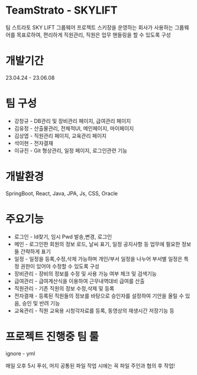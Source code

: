 # TeamStrato - SKYLIFT
팀 스트라토 SKY LIFT 그룹웨어 프로젝트
스키장을 운영하는 회사가 사용하는 그룹웨어를 목표로하여,
편리하게 직원관리, 직원은 업무 핸들링을 할 수 있도록 구성

# 개발기간
23.04.24 - 23.06.08

# 팀 구성
- 강창규 - DB관리 및 장비관리 페이지, 급여관리 페이지
- 김유정 - 산출물관리, 전체적UI, 메인페이지, 마이페이지
- 김상엽 - 직원관리 페이지, 교육관리 페이지
- 석이현 - 전자결재
- 이규진 - Git 형상관리, 일정 페이지, 로그인관련 기능

# 개발환경
SpringBoot, React, Java, JPA,
Js, CSS, Oracle

# 주요기능
- 로그인 - Id찾기, 임시 Pwd 발송,변경, 로그인
- 메인 - 로그인한 회원의 정보 로드, 날씨 표기, 일정 공지사항 등 업무에 필요한 정보들 간략하게 표기
- 일정 - 일정을 등록,수정,삭제 가능하며 개인/부서 일정을 나누어 부서별 일정은 특정 권한이 있어야 수정할 수 있도록 구성
- 장비관리 - 장비의 정보를 수정 및 사용 가능 여부 체크 및 검색기능
- 급여관리 - 급여계산식을 이용하여 근무내역대비 급여를 산출
- 직원관리 - 기존 직원의 정보 수정,삭제 및 등록
- 전자결재 - 등록된 직원들의 정보를 바탕으로 승인자를 설정하여 기안을 올릴 수 있음, 승인 및 반려 기능
- 교육관리 - 직원 교육용 시청각자료를 등록, 동영상의 재생시간 저장기능 등




# 프로젝트 진행중 팀 룰
ignore -
yml

매일 오후 5시 푸쉬, 머지
공통된 파일 작업 시에는 꼭 파일 주인과 협의 후 작업!
